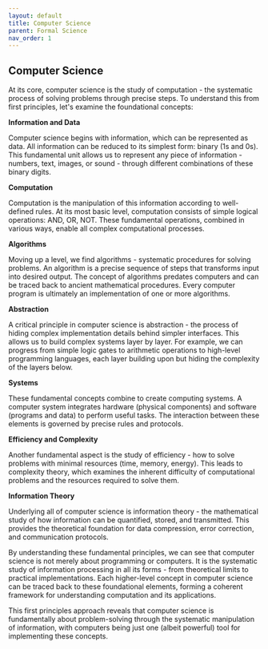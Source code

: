 ```yaml
---
layout: default
title: Computer Science
parent: Formal Science
nav_order: 1
---
```


## Computer Science

At its core, computer science is the study of computation - the systematic process of solving problems through precise steps. To understand this from first principles, let's examine the foundational concepts:

**Information and Data**

Computer science begins with information, which can be represented as data. All information can be reduced to its simplest form: binary (1s and 0s). This fundamental unit allows us to represent any piece of information - numbers, text, images, or sound - through different combinations of these binary digits.

**Computation**

Computation is the manipulation of this information according to well-defined rules. At its most basic level, computation consists of simple logical operations: AND, OR, NOT. These fundamental operations, combined in various ways, enable all complex computational processes.

**Algorithms**

Moving up a level, we find algorithms - systematic procedures for solving problems. An algorithm is a precise sequence of steps that transforms input into desired output. The concept of algorithms predates computers and can be traced back to ancient mathematical procedures. Every computer program is ultimately an implementation of one or more algorithms.

**Abstraction**

A critical principle in computer science is abstraction - the process of hiding complex implementation details behind simpler interfaces. This allows us to build complex systems layer by layer. For example, we can progress from simple logic gates to arithmetic operations to high-level programming languages, each layer building upon but hiding the complexity of the layers below.

**Systems**

These fundamental concepts combine to create computing systems. A computer system integrates hardware (physical components) and software (programs and data) to perform useful tasks. The interaction between these elements is governed by precise rules and protocols.

**Efficiency and Complexity**

Another fundamental aspect is the study of efficiency - how to solve problems with minimal resources (time, memory, energy). This leads to complexity theory, which examines the inherent difficulty of computational problems and the resources required to solve them.

**Information Theory**

Underlying all of computer science is information theory - the mathematical study of how information can be quantified, stored, and transmitted. This provides the theoretical foundation for data compression, error correction, and communication protocols.

By understanding these fundamental principles, we can see that computer science is not merely about programming or computers. It is the systematic study of information processing in all its forms - from theoretical limits to practical implementations. Each higher-level concept in computer science can be traced back to these foundational elements, forming a coherent framework for understanding computation and its applications.

This first principles approach reveals that computer science is fundamentally about problem-solving through the systematic manipulation of information, with computers being just one (albeit powerful) tool for implementing these concepts.
